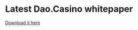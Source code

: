 #  Latest  Dao.Casino whitepaper

[Download it here](https://github.com/DaoCasino/Whitepaper/blob/master/DaoCasinoEng_v1.pdf)
